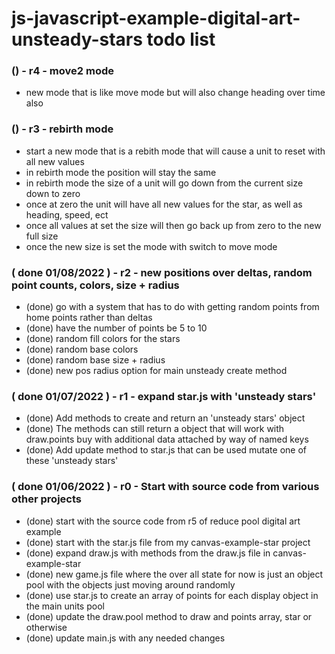 # js-javascript-example-digital-art-unsteady-stars todo list

<!-- Maintenance -->

<!-- Additional Features -->

### () - r4 - move2 mode
* new mode that is like move mode but will also change heading over time also

### () - r3 - rebirth mode
* start a new mode that is a rebith mode that will cause a unit to reset with all new values
* in rebirth mode the position will stay the same
* in rebirth mode the size of a unit will go down from the current size down to zero
* once at zero the unit will have all new values for the star, as well as heading, speed, ect
* once all values at set the size will then go back up from zero to the new full size
* once the new size is set the mode with switch to move mode

<!-- General Idea or MVP of Project done -->

### ( done 01/08/2022 ) - r2 - new positions over deltas, random point counts, colors, size + radius
* (done) go with a system that has to do with getting random points from home points rather than deltas
* (done) have the number of points be 5 to 10
* (done) random fill colors for the stars
* (done) random base colors
* (done) random base size + radius
* (done) new pos radius option for main unsteady create method

### ( done 01/07/2022 ) - r1 - expand star.js with 'unsteady stars'
* (done) Add methods to create and return an 'unsteady stars' object
* (done) The methods can still return a object that will work with draw.points buy with additional data attached by way of named keys
* (done) Add update method to star.js that can be used mutate one of these 'unsteady stars'

### ( done 01/06/2022 ) - r0 - Start with source code from various other projects
* (done) start with the source code from r5 of reduce pool digital art example
* (done) start with the star.js file from my canvas-example-star project
* (done) expand draw.js with methods from the draw.js file in canvas-example-star
* (done) new game.js file where the over all state for now is just an object pool with the objects just moving around randomly
* (done) use star.js to create an array of points for each display object in the main units pool
* (done) update the draw.pool method to draw and points array, star or otherwise
* (done) update main.js with any needed changes